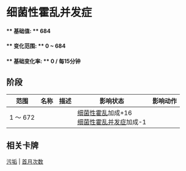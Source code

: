 # 细菌性霍乱并发症  
#### ** 基础值: ** 684   
#### ** 变化范围: ** 0 ~ 684  
#### ** 基础变化率: ** 0 / 每15分钟  
## 阶段  
范围  |  名称  |  描述  |  影响状态  |  影响动作  
----  |  ----  |  ----  |  ----  |  ----  
1 ～ 672  |    |    |  [细菌性霍乱](BacteriaCholera.md)加成+16<br>[细菌性霍乱并发症](BacteriaCholeraPackage.md)加成-1  |    
## 相关卡牌  
[污垢](Filth.md)  |  [首月次数](FirstMonthCounter.md)  
